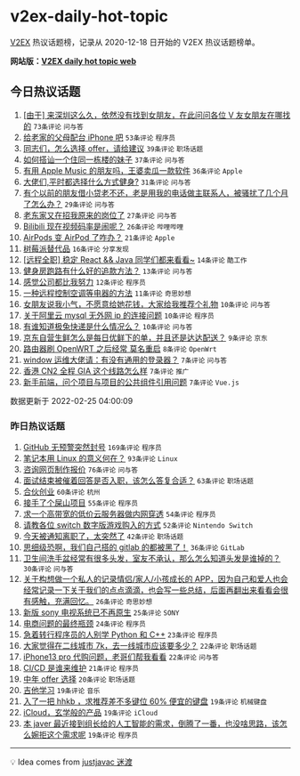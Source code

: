 # v2ex-daily-hot-topic

[V2EX](https://www.v2ex.com/) 热议话题榜，记录从 2020-12-18 日开始的 V2EX 热议话题榜单。

**网站版：[V2EX daily hot topic web](https://boojack.github.io/v2ex-daily-hot-topic-web/)**

## 今日热议话题

<!-- TODAY BEGIN -->

1. [[由于] 来深圳这么久，依然没有找到女朋友，在此问问各位 V 友女朋友在哪找的](https://www.v2ex.com/t/836301) `73条评论` `问与答`
1. [给老家的父母配台 iPhone 吧](https://www.v2ex.com/t/836317) `53条评论` `程序员`
1. [同志们，怎么选择 offer，请给建议](https://www.v2ex.com/t/836300) `39条评论` `职场话题`
1. [如何搭讪一个住同一栋楼的妹子](https://www.v2ex.com/t/836332) `37条评论` `问与答`
1. [有用 Apple Music 的朋友吗，王婆卖瓜一款软件](https://www.v2ex.com/t/836309) `36条评论` `Apple`
1. [大佬们,平时都选择什么方式健身?](https://www.v2ex.com/t/836306) `31条评论` `问与答`
1. [有个以前的朋友借小贷老不还，老是用我的电话做主联系人，被骚扰了几个月了怎么办？](https://www.v2ex.com/t/836311) `29条评论` `问与答`
1. [老东家又在招我原来的岗位了](https://www.v2ex.com/t/836304) `27条评论` `问与答`
1. [Bilibili 现在视频码率是闹呢？](https://www.v2ex.com/t/836308) `26条评论` `哔哩哔哩`
1. [AirPods 变 AirPod 了咋办？](https://www.v2ex.com/t/836292) `21条评论` `Apple`
1. [树莓派替代品](https://www.v2ex.com/t/836327) `16条评论` `分享发现`
1. [[远程全职] 稳定 React && Java 同学们都来看看~](https://www.v2ex.com/t/836297) `14条评论` `酷工作`
1. [健身房跑路有什么好的追款方法？](https://www.v2ex.com/t/836290) `13条评论` `问与答`
1. [感觉公司都比我努力](https://www.v2ex.com/t/836303) `12条评论` `程序员`
1. [一种远程控制空调等电器的方法](https://www.v2ex.com/t/836318) `11条评论` `奇思妙想`
1. [女朋友说我小气，不愿意给她花钱，大家给我推荐个礼物](https://www.v2ex.com/t/836323) `10条评论` `问与答`
1. [关于阿里云 mysql 无外网 ip 的连接问题](https://www.v2ex.com/t/836313) `10条评论` `程序员`
1. [有谁知道极兔快递是什么情况么？](https://www.v2ex.com/t/836310) `10条评论` `问与答`
1. [京东自营生鲜怎么是每日优鲜下的单，并且还是达达配送？](https://www.v2ex.com/t/836307) `9条评论` `京东`
1. [路由器刷 OpenWRT 之后经常 莫名重启](https://www.v2ex.com/t/836325) `8条评论` `OpenWrt`
1. [window 运维大佬请：有没有通用的登录器？](https://www.v2ex.com/t/836350) `7条评论` `问与答`
1. [香港 CN2 全程 GIA 这个线路怎么样](https://www.v2ex.com/t/836296) `7条评论` `推广`
1. [新手前端，问个项目与项目的公共组件引用问题](https://www.v2ex.com/t/836295) `7条评论` `Vue.js`

数据更新于 2022-02-25 04:00:09

<!-- TODAY END -->

### 昨日热议话题

<!-- YESTERDAY BEGIN -->

1. [GitHub 无预警突然封号](https://www.v2ex.com/t/836086) `169条评论` `程序员`
1. [笔记本用 Linux 的意义何在？](https://www.v2ex.com/t/836078) `93条评论` `Linux`
1. [咨询网页制作报价](https://www.v2ex.com/t/836121) `76条评论` `问与答`
1. [面试结束被催着回答是否入职，该怎么答复合适？](https://www.v2ex.com/t/836119) `63条评论` `职场话题`
1. [合伙创业](https://www.v2ex.com/t/836145) `60条评论` `杭州`
1. [接手了个屎山项目](https://www.v2ex.com/t/836084) `55条评论` `程序员`
1. [求一个高带宽的低价云服务器做内网穿透](https://www.v2ex.com/t/836102) `54条评论` `程序员`
1. [请教各位 switch 数字版游戏购入的方式](https://www.v2ex.com/t/836080) `52条评论` `Nintendo Switch`
1. [今天被通知离职了，太突然了](https://www.v2ex.com/t/836133) `42条评论` `职场话题`
1. [思细级恐啊，我们自己搭的 gitlab 的都被黑了！](https://www.v2ex.com/t/836253) `36条评论` `GitLab`
1. [卫生间洗手盆经常有很多头发，室友不承认，那么怎么知道头发是谁掉的？](https://www.v2ex.com/t/836144) `30条评论` `问与答`
1. [关于构想做一个私人的记录情侣/家人/小孩成长的 APP，因为自己和爱人也会经常记录一下关于我们的点点滴滴，也会写一些总结，后面再翻出来看看会很有感触，充满回忆。](https://www.v2ex.com/t/836115) `26条评论` `奇思妙想`
1. [新版 sony 电视系统已不再原生](https://www.v2ex.com/t/836196) `25条评论` `SONY`
1. [电商问题的最终瓶颈](https://www.v2ex.com/t/836210) `24条评论` `程序员`
1. [急着转行程序员的人别学 Python 和 C++](https://www.v2ex.com/t/836242) `23条评论` `程序员`
1. [大家觉得在二线城市 7k，去一线城市应该要多少？](https://www.v2ex.com/t/836215) `22条评论` `职场话题`
1. [iPhone13 pro 代购问题，老哥们帮我看看](https://www.v2ex.com/t/836073) `22条评论` `问与答`
1. [CI/CD 是谁来维护](https://www.v2ex.com/t/836099) `21条评论` `程序员`
1. [中年 offer 选择](https://www.v2ex.com/t/836254) `20条评论` `职场话题`
1. [吉他学习](https://www.v2ex.com/t/836206) `19条评论` `音乐`
1. [入了一把 hhkb ，求推荐差不多键位 60% 便宜的键盘](https://www.v2ex.com/t/836153) `19条评论` `机械键盘`
1. [iCloud，玄学般的产品](https://www.v2ex.com/t/836111) `19条评论` `iCloud`
1. [本 javer 最近接到组长给的人工智能的需求，倒腾了一番，也没啥思路，该怎么婉拒这个需求呢](https://www.v2ex.com/t/836108) `19条评论` `程序员`

<!-- YESTERDAY END -->

---

💡 Idea comes from [justjavac 迷渡](https://github.com/justjavac/)
